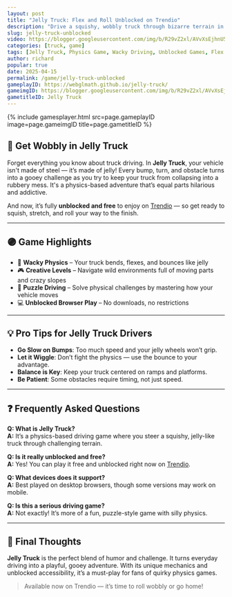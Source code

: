 ```yaml
---
layout: post
title: "Jelly Truck: Flex and Roll Unblocked on Trendio"
description: "Drive a squishy, wobbly truck through bizarre terrain in Jelly Truck — now unblocked and free to play on Trendio!"
slug: jelly-truck-unblocked
video: https://blogger.googleusercontent.com/img/b/R29vZ2xl/AVvXsEjhnU5dpUGIdD6WmjFfBJ2mS6z75i9gIv0sd-deA38XAU2GILfnpJqfPWu0WH7KY-9VegAHdgHHgtBBdRRhPheKUadPuHffw_HYaLhkcn5nTOAjveUzgHk-NJ4mfMtrGWymUmdm5z3gLFxRAkn9ZAwFNlg_OjlORxOxiJb2ZqSmRBRoFEPyGxbjlxQC0Wg/s300/jelly-truck-logo.webp
categories: [truck, game]
tags: [Jelly Truck, Physics Game, Wacky Driving, Unblocked Games, Flex Truck]
author: richard
popular: true
date: 2025-04-15
permalink: /game/jelly-truck-unblocked
gameplayID: https://webglmath.github.io/jelly-truck/
gameimgID: https://blogger.googleusercontent.com/img/b/R29vZ2xl/AVvXsEjhnU5dpUGIdD6WmjFfBJ2mS6z75i9gIv0sd-deA38XAU2GILfnpJqfPWu0WH7KY-9VegAHdgHHgtBBdRRhPheKUadPuHffw_HYaLhkcn5nTOAjveUzgHk-NJ4mfMtrGWymUmdm5z3gLFxRAkn9ZAwFNlg_OjlORxOxiJb2ZqSmRBRoFEPyGxbjlxQC0Wg/s300/jelly-truck-logo.webp
gametitleID: Jelly Truck
---
```


{% include gamesplayer.html
  src=page.gameplayID
  image=page.gameimgID
  title=page.gametitleID
%}

## 🚛 Get Wobbly in Jelly Truck

Forget everything you know about truck driving. In **Jelly Truck**, your vehicle isn't made of steel — it’s made of jelly! Every bump, turn, and obstacle turns into a gooey challenge as you try to keep your truck from collapsing into a rubbery mess. It's a physics-based adventure that’s equal parts hilarious and addictive.

And now, it’s fully **unblocked and free** to enjoy on [Trendio](https://www.trendio.homes/) — so get ready to squish, stretch, and roll your way to the finish.

---

## 🟣 Game Highlights

- 🤪 **Wacky Physics** – Your truck bends, flexes, and bounces like jelly
- 🎮 **Creative Levels** – Navigate wild environments full of moving parts and crazy slopes
- 🧠 **Puzzle Driving** – Solve physical challenges by mastering how your vehicle moves
- 💻 **Unblocked Browser Play** – No downloads, no restrictions

---

## 💡 Pro Tips for Jelly Truck Drivers

- **Go Slow on Bumps**: Too much speed and your jelly wheels won’t grip.
- **Let it Wiggle**: Don’t fight the physics — use the bounce to your advantage.
- **Balance is Key**: Keep your truck centered on ramps and platforms.
- **Be Patient**: Some obstacles require timing, not just speed.

---

## ❓ Frequently Asked Questions

**Q: What is Jelly Truck?**  
**A:** It’s a physics-based driving game where you steer a squishy, jelly-like truck through challenging terrain.

**Q: Is it really unblocked and free?**  
**A:** Yes! You can play it free and unblocked right now on [Trendio](https://www.trendio.homes/).

**Q: What devices does it support?**  
**A:** Best played on desktop browsers, though some versions may work on mobile.

**Q: Is this a serious driving game?**  
**A:** Not exactly! It’s more of a fun, puzzle-style game with silly physics.

---

## 🏁 Final Thoughts

**Jelly Truck** is the perfect blend of humor and challenge. It turns everyday driving into a playful, gooey adventure. With its unique mechanics and unblocked accessibility, it’s a must-play for fans of quirky physics games.

> Available now on Trendio — it’s time to roll wobbly or go home!
